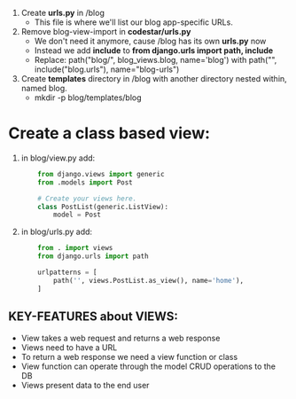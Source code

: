 1. Create **urls.py** in /blog
    * This file is where we'll list our blog app-specific URLs.
2. Remove blog-view-import in **codestar/urls.py**
    * We don't need it anymore, cause /blog has its own **urls.py** now
    * Instead we add **include** to **from django.urls import path, include**
    * Replace: 
        path("blog/", blog_views.blog, name='blog') with 
        path("", include("blog.urls"), name="blog-urls")
3. Create **templates** directory in /blog with another directory nested within, named blog. 
    * mkdir -p blog/templates/blog


# Create a class based view:
1. in blog/view.py add:
    ```python 
        from django.views import generic
        from .models import Post

        # Create your views here.
        class PostList(generic.ListView):
            model = Post
    ```

2. in blog/urls.py add:
    ```python
        from . import views
        from django.urls import path

        urlpatterns = [
            path('', views.PostList.as_view(), name='home'),
        ]
    ```

## KEY-FEATURES about VIEWS:
- View takes a web request and returns a web response
- Views need to have a URL
- To return a web response we need a view function or class
- View function can operate through the model CRUD operations to the DB
- Views present data to the end user